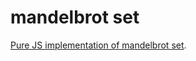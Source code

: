 # mandelbrot set

[Pure JS implementation of mandelbrot set](https://maksrawski.gitlab.io/mandelbrot-set).

